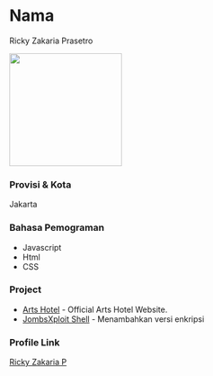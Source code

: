 # Nama
Ricky Zakaria Prasetro

<img src="https://avatars.githubusercontent.com/u/57284860" width="200" height="200" align="center"/>

### Provisi & Kota
Jakarta

### Bahasa Pemograman

- Javascript
- Html
- CSS

### Project

- [Arts Hotel](https://github.com/whoisraa/arts-hotel) - Official Arts Hotel Website.
- [JombsXploit Shell](https://github.com/rickyzakariap/JombsXploitShell) - Menambahkan versi enkripsi


### Profile Link

[Ricky Zakaria P](https://github.com/rickyzakariap)
